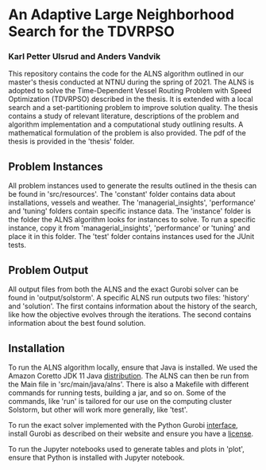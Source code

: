 # An Adaptive Large Neighborhood Search for the TDVRPSO
### Karl Petter Ulsrud and Anders Vandvik

This repository contains the code for the ALNS algorithm outlined in our master's thesis conducted at NTNU during the spring of 2021. The ALNS is adopted to solve the Time-Dependent Vessel Routing Problem with Speed Optimization (TDVRPSO) described in the thesis. It is extended with a local search and a set-partitioning problem to improve solution quality. The thesis contains a study of relevant literature, descriptions of the problem and algorithm implementation and a computational study outlining results. A mathematical formulation of the problem is also provided. The pdf of the thesis is provided in the 'thesis' folder.

## Problem Instances
All problem instances used to generate the results outlined in the thesis can be found in 'src/resources'. The 'constant' folder contains data about installations, vessels and weather. The 'managerial_insights', 'performance' and 'tuning' folders contain specific instance data. The 'instance' folder is the folder the ALNS algorithm looks for instances to solve. To run a specific instance, copy it from 'managerial_insights', 'performance' or 'tuning' and place it in this folder. The 'test' folder contains instances used for the JUnit tests.

## Problem Output
All output files from both the ALNS and the exact Gurobi solver can be found in 'output/solstorm'. A specific ALNS run outputs two files: 'history' and 'solution'. The first contains information about the history of the search, like how the objective evolves through the iterations. The second contains information about the best found solution. 

## Installation
To run the ALNS algorithm locally, ensure that Java is installed. We used the Amazon Coretto JDK 11 Java [distribution](https://docs.aws.amazon.com/corretto/latest/corretto-11-ug/downloads-list.html). The ALNS can then be run from the Main file in 'src/main/java/alns'. There is also a Makefile with different commands for running tests, building a jar, and so on. Some of the commands, like 'run' is tailored for our use on the computing cluster Solstorm, but other will work more generally, like 'test'. 

To run the exact solver implemented with the Python Gurobi [interface](https://support.gurobi.com/hc/en-us/articles/360044290292-How-do-I-install-Gurobi-for-Python-), install Gurobi as described on their website and ensure you have a [license](https://www.gurobi.com/academia/academic-program-and-licenses/). 

To run the Jupyter notebooks used to generate tables and plots in 'plot', ensure that Python is installed with Jupyter notebook. 
